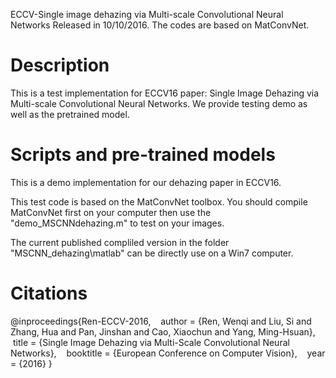 ECCV-Single image dehazing via Multi-scale Convolutional Neural Networks
Released in 10/10/2016. The codes are based on MatConvNet.

# Description

This is a test implementation for ECCV16 paper: Single Image Dehazing via Multi-scale Convolutional Neural Networks. We provide testing demo as well as the pretrained model. 

# Scripts and pre-trained models

This is a demo implementation for our dehazing paper in ECCV16.

This test code is based on the MatConvNet toolbox. 
You should compile MatConvNet first on your computer then use the "demo_MSCNNdehazing.m" to test on your images.

The current published compliled version in the folder "MSCNN_dehazing\matlab" can be directly use on a Win7 computer.

# Citations
@inproceedings{Ren-ECCV-2016,
    author = {Ren, Wenqi and Liu, Si and Zhang, Hua and Pan, Jinshan and Cao, Xiaochun and Yang, Ming-Hsuan},
    title = {Single Image Dehazing via Multi-Scale Convolutional Neural Networks},
    booktitle = {European Conference on Computer Vision},
    year = {2016}
}

